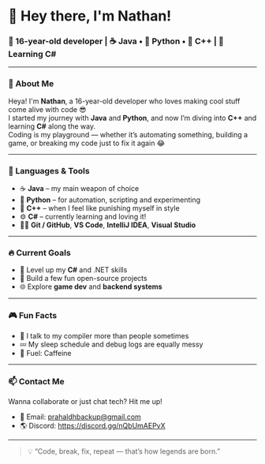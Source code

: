 # 👋 Hey there, I'm Nathan!

### 🧠 16-year-old developer | ☕ Java • 🐍 Python • 💪 C++ | 🌱 Learning C#

---

### 🚀 About Me
Heya! I'm **Nathan**, a 16-year-old developer who loves making cool stuff come alive with code 😎  
I started my journey with **Java** and **Python**, and now I’m diving into **C++** and learning **C#** along the way.  
Coding is my playground — whether it’s automating something, building a game, or breaking my code just to fix it again 😂

---

### 🧰 Languages & Tools
- ☕ **Java** – my main weapon of choice  
- 🐍 **Python** – for automation, scripting and experimenting
- 💪 **C++** – when I feel like punishing myself in style  
- ⚙️ **C#** – currently learning and loving it!  
- 🧑‍💻 **Git / GitHub**, **VS Code**, **IntelliJ IDEA**, **Visual Studio**

---

### 🔥 Current Goals
- 🧩 Level up my **C#** and .NET skills  
- 🧠 Build a few fun open-source projects  
- 🌐 Explore **game dev** and **backend systems**

---

### 🎮 Fun Facts
- 💬 I talk to my compiler more than people sometimes  
- 💤 My sleep schedule and debug logs are equally messy  
- 🧃 Fuel: Caffeine

---

### 📫 Contact Me
Wanna collaborate or just chat tech? Hit me up!
- 💌 Email: prahaldhbackup@gmail.com
- 🌎 Discord: https://discord.gg/nQbUmAEPvX  

---

> 💡 “Code, break, fix, repeat — that’s how legends are born.”  
